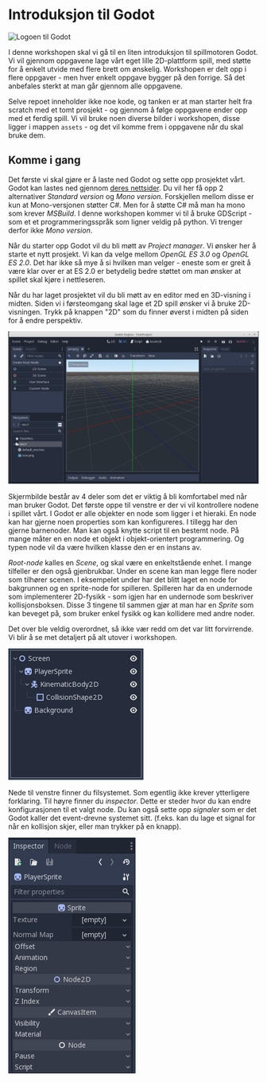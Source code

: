# Introduksjon til Godot

![Logoen til Godot](https://upload.wikimedia.org/wikipedia/commons/thumb/5/5a/Godot_logo.svg/1280px-Godot_logo.svg.png)

I denne workshopen skal vi gå til en liten introduksjon til spillmotoren Godot. Vi vil gjennom oppgavene lage vårt eget
lille 2D-plattform spill, med støtte for å enkelt utvide med flere brett om ønskelig. Workshopen er delt opp i flere
oppgaver - men hver enkelt oppgave bygger på den forrige. Så det anbefales sterkt at man går gjennom alle oppgavene.

Selve repoet inneholder ikke noe kode, og tanken er at man starter helt fra scratch med et tomt prosjekt - og gjennom
å følge oppgavene ender opp med et ferdig spill. Vi vil bruke noen diverse bilder i workshopen, disse ligger i mappen
`assets` - og det vil komme frem i oppgavene når du skal bruke dem.


## Komme i gang

Det første vi skal gjøre er å laste ned Godot og sette opp prosjektet vårt. Godot kan lastes ned gjennom
[deres nettsider](https://godotengine.org/download). Du vil her få opp 2 alternativer *Standard version* og
*Mono version*. Forskjellen mellom disse er kun at Mono-versjonen støtter C#. Men for å støtte C# må man ha mono
som krever *MSBuild*. I denne workshopen kommer vi til å bruke GDScript - som et et programmeringsspråk som ligner
veldig på python. Vi trenger derfor ikke *Mono version*.

Når du starter opp Godot vil du bli møtt av *Project manager*. Vi ønsker her å starte et nytt prosjekt. Vi kan da velge
mellom *OpenGL ES 3.0* og *OpenGL ES 2.0*. Det har ikke så mye å si hvilken man velger - eneste som er greit å være klar
over er at ES 2.0 er betydelig bedre støttet om man ønsker at spillet skal kjøre i nettleseren.

Når du har laget prosjektet vil du bli møtt av en editor med en 3D-visning i midten. Siden vi i førsteomgang skal
lage et 2D spill ønsker vi å bruke 2D-visningen. Trykk på knappen "2D" som du finner øverst i midten på siden for
å endre perspektiv.

![Skjermbilde av hvordan Godot ser ut når man åpner det første gang](./bilder/forste-apning.png)

Skjermbilde består av 4 deler som det er viktig å bli komfortabel med når man bruker Godot. Det første oppe til venstre
er der vi vil kontrollere nodene i spillet vårt. I Godot er alle objekter en node som ligger i et hieraki. En node kan
har gjerne noen properties som kan konfigureres. I tillegg har den gjerne barnenoder. Man kan også knytte script til
en bestemt node. På mange måter en en node et objekt i objekt-orientert programmering. Og typen node vil da være hvilken
klasse den er en instans av.

*Root-node* kalles en *Scene*, og skal være en enkeltstående enhet. I mange tilfeller er den også gjenbrukbar. Under en
scene kan man legge flere noder som tilhører scenen. I eksempelet under har det blitt laget en node for bakgrunnen og
en sprite-node for spilleren. Spilleren har da en undernode som implementerer 2D-fysikk - som igjen har en undernode
som beskriver kollisjonsboksen. Disse 3 tingene til sammen gjør at man har en *Sprite* som kan beveget på, som
bruker enkel fysikk og kan kollidere med andre noder.

Det over ble veldig overordnet, så ikke vær redd om det var litt forvirrende. Vi blir å se met detaljert på alt utover
i workshopen.

![Bilde av et eksempel-oppsett av noder](./bilder/nodes.png)

Nede til venstre finner du filsystemet. Som egentlig ikke krever ytterligere forklaring. Til høyre finner du *inspector*.
Dette er steder hvor du kan endre konfigurasjonen til et valgt node. Du kan også sette opp *signaler* som er det Godot
kaller det event-drevne systemet sitt. (f.eks. kan du lage et signal for når en kollisjon skjer, eller man trykker på en
knapp).

![Bilde av inspector](./bilder/inspector.png)


